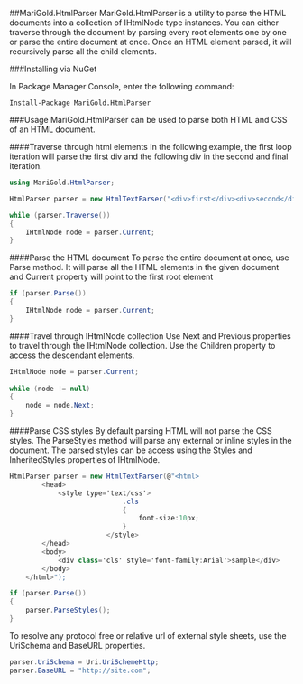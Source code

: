 ##MariGold.HtmlParser
MariGold.HtmlParser is a utility to parse the HTML documents into a collection of IHtmlNode type instances. You can either traverse through the document by parsing every root elements one by one or parse the entire document at once. Once an HTML element parsed, it will recursively parse all the child elements.

###Installing via NuGet

In Package Manager Console, enter the following command:
```
Install-Package MariGold.HtmlParser
```

###Usage
MariGold.HtmlParser can be used to parse both HTML and CSS of an HTML document.

####Traverse through html elements
In the following example, the first loop iteration will parse the first div and the following div in the second and final iteration.
```csharp
using MariGold.HtmlParser;

HtmlParser parser = new HtmlTextParser("<div>first</div><div>second</div>");

while (parser.Traverse())
{
	IHtmlNode node = parser.Current;
}
```

####Parse the HTML document
To parse the entire document at once, use Parse method. It will parse all the HTML elements in the given document and Current property will point to the first root element
```csharp
if (parser.Parse())
{
	IHtmlNode node = parser.Current;
}
```

####Travel through IHtmlNode collection
Use Next and Previous properties to travel through the IHtmlNode collection. Use the Children property to access the descendant elements.
```csharp
IHtmlNode node = parser.Current;
            
while (node != null)
{
	node = node.Next;
}
```

####Parse CSS styles
By default parsing HTML will not parse the CSS styles. The ParseStyles method will parse any external or inline styles in the document. The parsed styles can be access using the Styles and InheritedStyles properties of IHtmlNode.
```csharp
HtmlParser parser = new HtmlTextParser(@"<html>
		<head>
			<style type='text/css'>
                            .cls
                            {
                                font-size:10px;
                            }
                        </style>
		</head>
		<body>
			<div class='cls' style='font-family:Arial'>sample</div>
		</body>
	</html>");

if (parser.Parse())
{
	parser.ParseStyles();
}
```
To resolve any protocol free or relative url of external style sheets, use the UriSchema and BaseURL properties.
```csharp
parser.UriSchema = Uri.UriSchemeHttp;
parser.BaseURL = "http://site.com";
```